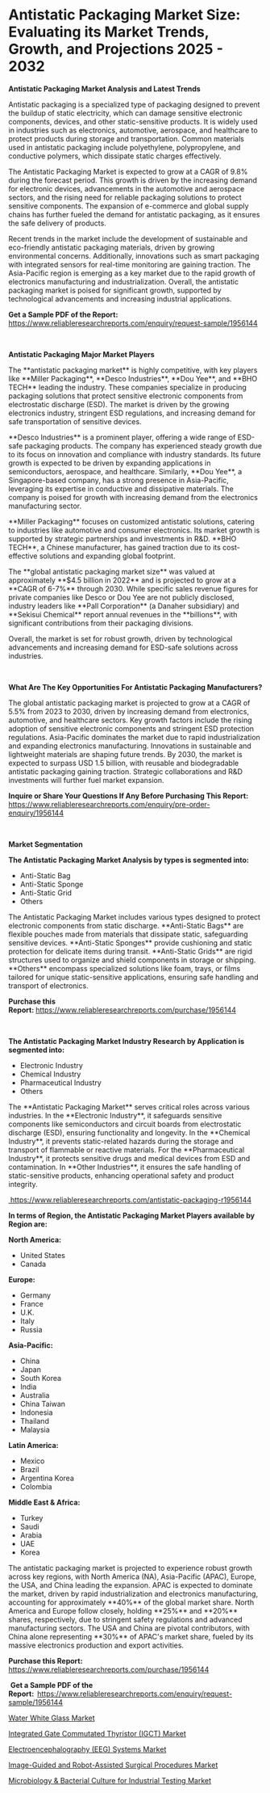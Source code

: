 <p><h1>Antistatic Packaging Market Size: Evaluating its Market Trends, Growth, and Projections 2025 - 2032</h1></p><p><strong>Antistatic Packaging Market Analysis and Latest Trends</strong></p>
<p><p>Antistatic packaging is a specialized type of packaging designed to prevent the buildup of static electricity, which can damage sensitive electronic components, devices, and other static-sensitive products. It is widely used in industries such as electronics, automotive, aerospace, and healthcare to protect products during storage and transportation. Common materials used in antistatic packaging include polyethylene, polypropylene, and conductive polymers, which dissipate static charges effectively.</p><p>The Antistatic Packaging Market is expected to grow at a CAGR of 9.8% during the forecast period. This growth is driven by the increasing demand for electronic devices, advancements in the automotive and aerospace sectors, and the rising need for reliable packaging solutions to protect sensitive components. The expansion of e-commerce and global supply chains has further fueled the demand for antistatic packaging, as it ensures the safe delivery of products.</p><p>Recent trends in the market include the development of sustainable and eco-friendly antistatic packaging materials, driven by growing environmental concerns. Additionally, innovations such as smart packaging with integrated sensors for real-time monitoring are gaining traction. The Asia-Pacific region is emerging as a key market due to the rapid growth of electronics manufacturing and industrialization. Overall, the antistatic packaging market is poised for significant growth, supported by technological advancements and increasing industrial applications.</p></p>
<p><strong>Get a Sample PDF of the Report:&nbsp;</strong> <a href="https://www.reliableresearchreports.com/enquiry/request-sample/1956144?utm_campaign=1512&utm_medium=2&utm_source=Github&utm_content=ia&utm_term=24012025&utm_id=antistatic-packaging">https://www.reliableresearchreports.com/enquiry/request-sample/1956144</a></p>
<p>&nbsp;</p>
<p><strong>Antistatic Packaging Major Market Players</strong></p>
<p><p>The **antistatic packaging market** is highly competitive, with key players like **Miller Packaging**, **Desco Industries**, **Dou Yee**, and **BHO TECH** leading the industry. These companies specialize in producing packaging solutions that protect sensitive electronic components from electrostatic discharge (ESD). The market is driven by the growing electronics industry, stringent ESD regulations, and increasing demand for safe transportation of sensitive devices.</p><p>**Desco Industries** is a prominent player, offering a wide range of ESD-safe packaging products. The company has experienced steady growth due to its focus on innovation and compliance with industry standards. Its future growth is expected to be driven by expanding applications in semiconductors, aerospace, and healthcare. Similarly, **Dou Yee**, a Singapore-based company, has a strong presence in Asia-Pacific, leveraging its expertise in conductive and dissipative materials. The company is poised for growth with increasing demand from the electronics manufacturing sector.</p><p>**Miller Packaging** focuses on customized antistatic solutions, catering to industries like automotive and consumer electronics. Its market growth is supported by strategic partnerships and investments in R&D. **BHO TECH**, a Chinese manufacturer, has gained traction due to its cost-effective solutions and expanding global footprint.</p><p>The **global antistatic packaging market size** was valued at approximately **$4.5 billion in 2022** and is projected to grow at a **CAGR of 6-7%** through 2030. While specific sales revenue figures for private companies like Desco or Dou Yee are not publicly disclosed, industry leaders like **Pall Corporation** (a Danaher subsidiary) and **Sekisui Chemical** report annual revenues in the **billions**, with significant contributions from their packaging divisions.</p><p>Overall, the market is set for robust growth, driven by technological advancements and increasing demand for ESD-safe solutions across industries.</p></p>
<p>&nbsp;</p>
<p><strong>What Are The Key Opportunities For Antistatic Packaging Manufacturers?</strong></p>
<p><p>The global antistatic packaging market is projected to grow at a CAGR of 5.5% from 2023 to 2030, driven by increasing demand from electronics, automotive, and healthcare sectors. Key growth factors include the rising adoption of sensitive electronic components and stringent ESD protection regulations. Asia-Pacific dominates the market due to rapid industrialization and expanding electronics manufacturing. Innovations in sustainable and lightweight materials are shaping future trends. By 2030, the market is expected to surpass USD 1.5 billion, with reusable and biodegradable antistatic packaging gaining traction. Strategic collaborations and R&D investments will further fuel market expansion.</p></p>
<p><strong>Inquire or Share Your Questions If Any Before Purchasing This Report:</strong> <a href="https://www.reliableresearchreports.com/enquiry/pre-order-enquiry/1956144?utm_campaign=1512&utm_medium=2&utm_source=Github&utm_content=ia&utm_term=24012025&utm_id=antistatic-packaging">https://www.reliableresearchreports.com/enquiry/pre-order-enquiry/1956144</a></p>
<p>&nbsp;</p>
<p><strong>Market Segmentation</strong></p>
<p><strong>The Antistatic Packaging Market Analysis by types is segmented into:</strong></p>
<p><ul><li>Anti-Static Bag</li><li>Anti-Static Sponge</li><li>Anti-Static Grid</li><li>Others</li></ul></p>
<p><p>The Antistatic Packaging Market includes various types designed to protect electronic components from static discharge. **Anti-Static Bags** are flexible pouches made from materials that dissipate static, safeguarding sensitive devices. **Anti-Static Sponges** provide cushioning and static protection for delicate items during transit. **Anti-Static Grids** are rigid structures used to organize and shield components in storage or shipping. **Others** encompass specialized solutions like foam, trays, or films tailored for unique static-sensitive applications, ensuring safe handling and transport of electronics.</p></p>
<p><strong>Purchase this Report:&nbsp;</strong><a href="https://www.reliableresearchreports.com/purchase/1956144?utm_campaign=1512&utm_medium=2&utm_source=Github&utm_content=ia&utm_term=24012025&utm_id=antistatic-packaging">https://www.reliableresearchreports.com/purchase/1956144</a></p>
<p>&nbsp;</p>
<p><strong>The Antistatic Packaging Market Industry Research by Application is segmented into:</strong></p>
<p><ul><li>Electronic Industry</li><li>Chemical Industry</li><li>Pharmaceutical Industry</li><li>Others</li></ul></p>
<p><p>The **Antistatic Packaging Market** serves critical roles across various industries. In the **Electronic Industry**, it safeguards sensitive components like semiconductors and circuit boards from electrostatic discharge (ESD), ensuring functionality and longevity. In the **Chemical Industry**, it prevents static-related hazards during the storage and transport of flammable or reactive materials. For the **Pharmaceutical Industry**, it protects sensitive drugs and medical devices from ESD and contamination. In **Other Industries**, it ensures the safe handling of static-sensitive products, enhancing operational safety and product integrity.</p></p>
<p><a href="https://www.reliableresearchreports.com/antistatic-packaging-r1956144?utm_campaign=1512&utm_medium=2&utm_source=Github&utm_content=ia&utm_term=24012025&utm_id=antistatic-packaging">&nbsp;https://www.reliableresearchreports.com/antistatic-packaging-r1956144</a></p>
<p><strong>In terms of Region, the Antistatic Packaging Market Players available by Region are:</strong></p>
<p>
    <p> <strong> North America: </strong>
        <ul>
            <li>United States</li>
            <li>Canada</li>
        </ul>
        </p> 
    <p> <strong> Europe: </strong>
        <ul>
            <li>Germany</li>
            <li>France</li>
            <li>U.K.</li>
            <li>Italy</li>
            <li>Russia</li>
        </ul>
        </p> 
    <p> <strong> Asia-Pacific: </strong>
        <ul>
            <li>China</li>
            <li>Japan</li>
            <li>South Korea</li>
            <li>India</li>
            <li>Australia</li>
            <li>China Taiwan</li>
            <li>Indonesia</li>
            <li>Thailand</li>
            <li>Malaysia</li>
        </ul>
        </p> 
    <p> <strong> Latin America: </strong>
        <ul>
            <li>Mexico</li>
            <li>Brazil</li>
            <li>Argentina Korea</li>
            <li>Colombia</li>
        </ul>
        </p> 
    <p> <strong> Middle East & Africa: </strong>
        <ul>
            <li>Turkey</li>
            <li>Saudi</li>
            <li>Arabia</li>
            <li>UAE</li>
            <li>Korea</li>
        </ul>
    </p>
    </p>
<p><p>The antistatic packaging market is projected to experience robust growth across key regions, with North America (NA), Asia-Pacific (APAC), Europe, the USA, and China leading the expansion. APAC is expected to dominate the market, driven by rapid industrialization and electronics manufacturing, accounting for approximately **40%** of the global market share. North America and Europe follow closely, holding **25%** and **20%** shares, respectively, due to stringent safety regulations and advanced manufacturing sectors. The USA and China are pivotal contributors, with China alone representing **30%** of APAC's market share, fueled by its massive electronics production and export activities.</p></p>
<p><strong>Purchase this Report: </strong><a href="https://www.reliableresearchreports.com/purchase/1956144?utm_campaign=1512&utm_medium=2&utm_source=Github&utm_content=ia&utm_term=24012025&utm_id=antistatic-packaging">https://www.reliableresearchreports.com/purchase/1956144</a></p>
<p>&nbsp;<strong>Get a Sample PDF of the Report:&nbsp;&nbsp;</strong><a href="https://www.reliableresearchreports.com/enquiry/request-sample/1956144?utm_campaign=1512&utm_medium=2&utm_source=Github&utm_content=ia&utm_term=24012025&utm_id=antistatic-packaging">https://www.reliableresearchreports.com/enquiry/request-sample/1956144</a></p>
<p><strong></strong></p>
<p><p><a href="https://github.com/yoshih12/Market-Research-Report-List-4/blob/main/water-white-glass-market.md?utm_campaign=1512&utm_medium=2&utm_source=Github&utm_content=ia&utm_term=24012025&utm_id=antistatic-packaging">Water White Glass Market</a></p><p><a href="https://www.linkedin.com/pulse/forecasted-growth-key-players-integrated-gate-commutated-thyristor-nttse?utm_campaign=1512&utm_medium=2&utm_source=Github&utm_content=ia&utm_term=24012025&utm_id=antistatic-packaging">Integrated Gate Commutated Thyristor (IGCT) Market</a></p><p><a href="https://www.linkedin.com/pulse/overview-electroencephalography-eeg-systems-market-competitive-yqp2e?utm_campaign=1512&utm_medium=2&utm_source=Github&utm_content=ia&utm_term=24012025&utm_id=antistatic-packaging">Electroencephalography (EEG) Systems Market</a></p><p><a href="https://www.linkedin.com/pulse/detailed-examination-image-guided-robot-assisted-surgical-xggde?utm_campaign=1512&utm_medium=2&utm_source=Github&utm_content=ia&utm_term=24012025&utm_id=antistatic-packaging">Image-Guided and Robot-Assisted Surgical Procedures Market</a></p><p><a href="https://www.linkedin.com/pulse/analyzing-historical-growth-trends-driversof-microbiology-qmhve?utm_campaign=1512&utm_medium=2&utm_source=Github&utm_content=ia&utm_term=24012025&utm_id=antistatic-packaging">Microbiology & Bacterial Culture for Industrial Testing Market</a></p></p>
